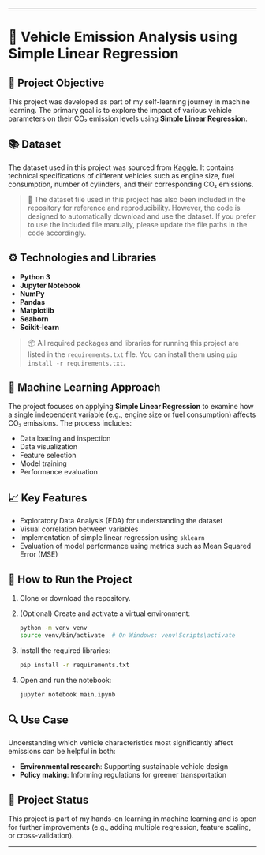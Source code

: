 
---

# 🚗 Vehicle Emission Analysis using Simple Linear Regression

## 🎯 Project Objective

This project was developed as part of my self-learning journey in machine learning. The primary goal is to explore the impact of various vehicle parameters on their CO₂ emission levels using **Simple Linear Regression**.

## 📚 Dataset

The dataset used in this project was sourced from [Kaggle](https://www.kaggle.com). It contains technical specifications of different vehicles such as engine size, fuel consumption, number of cylinders, and their corresponding CO₂ emissions.

> 📁 The dataset file used in this project has also been included in the repository for reference and reproducibility.
> However, the code is designed to automatically download and use the dataset.
> If you prefer to use the included file manually, please update the file paths in the code accordingly.

## ⚙️ Technologies and Libraries

* **Python 3**
* **Jupyter Notebook**
* **NumPy**
* **Pandas**
* **Matplotlib**
* **Seaborn**
* **Scikit-learn**

> 📦 All required packages and libraries for running this project are listed in the `requirements.txt` file. You can install them using `pip install -r requirements.txt`.

## 🧠 Machine Learning Approach

The project focuses on applying **Simple Linear Regression** to examine how a single independent variable (e.g., engine size or fuel consumption) affects CO₂ emissions. The process includes:

* Data loading and inspection
* Data visualization
* Feature selection
* Model training
* Performance evaluation

## 📈 Key Features

* Exploratory Data Analysis (EDA) for understanding the dataset
* Visual correlation between variables
* Implementation of simple linear regression using `sklearn`
* Evaluation of model performance using metrics such as Mean Squared Error (MSE)

## 🚀 How to Run the Project

1. Clone or download the repository.
2. (Optional) Create and activate a virtual environment:

   ```bash
   python -m venv venv
   source venv/bin/activate  # On Windows: venv\Scripts\activate
   ```
3. Install the required libraries:

   ```bash
   pip install -r requirements.txt
   ```
4. Open and run the notebook:

   ```bash
   jupyter notebook main.ipynb
   ```

## 🔍 Use Case

Understanding which vehicle characteristics most significantly affect emissions can be helpful in both:

* **Environmental research**: Supporting sustainable vehicle design
* **Policy making**: Informing regulations for greener transportation

## 📌 Project Status

This project is part of my hands-on learning in machine learning and is open for further improvements (e.g., adding multiple regression, feature scaling, or cross-validation).

---
